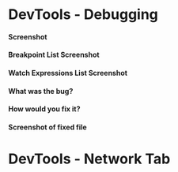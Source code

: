 # DevTools - Debugging

#### Screenshot

#### Breakpoint List  Screenshot

#### Watch Expressions List Screenshot

#### What was the bug?

#### How would you fix it?

#### Screenshot of fixed file

# DevTools - Network Tab





